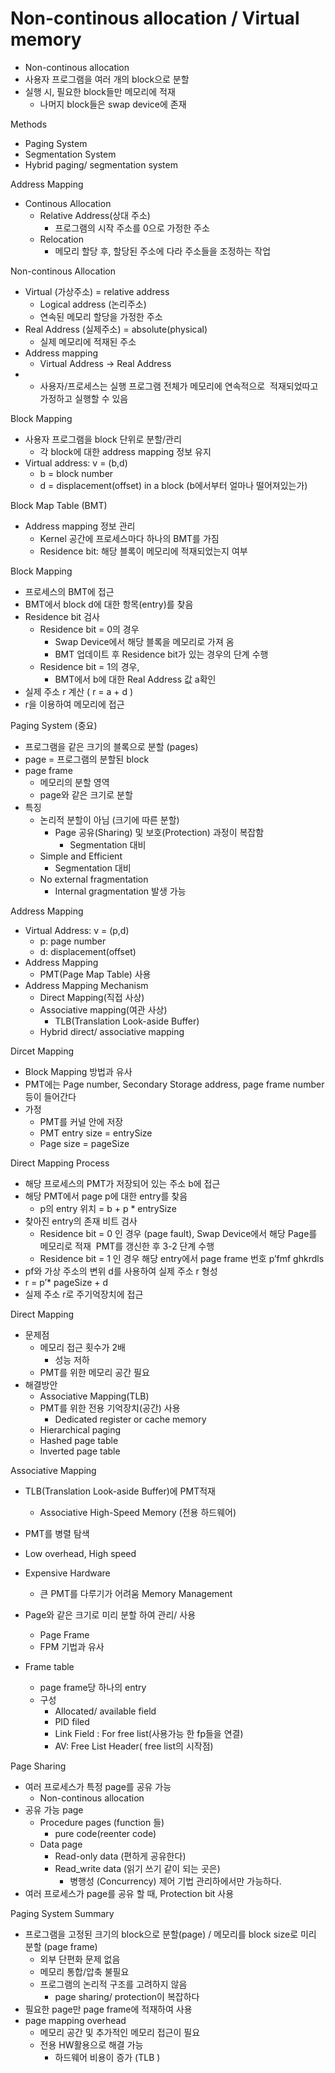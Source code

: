 # Non-continous allocation / Virtual memory 
- Non-continous allocation
- 사용자 프로그램을 여러 개의 block으로 분할
- 실행 시, 필요한 block들만 메모리에 적재
    - 나머지 block들은 swap device에 존재

Methods
- Paging System
- Segmentation System
- Hybrid paging/ segmentation system 

Address Mapping
- Continous Allocation
    - Relative Address(상대 주소)
        - 프로그램의 시작 주소를 0으로 가정한 주소 
    - Relocation 
        - 메모리 할당 후, 할당된 주소에 다라 주소들을 조정하는 작업 

Non-continous Allocation 
- Virtual (가상주소) = relative address
    - Logical address (논리주소)
    - 연속된 메모리 할당을 가정한 주소
- Real Address (실제주소) = absolute(physical)
    - 실제 메모리에 적재된 주소
- Address mapping 
    - Virtual Address -> Real Address 
- * 사용자/프로세스는 실행 프로그램 전체가 메모리에 연속적으로  적재되었따고 가정하고 실행할 수 있음 

Block Mapping 
- 사용자 프로그램을 block 단위로 분할/관리
    - 각 block에 대한 address mapping 정보 유지
- Virtual address: v = (b,d)
    - b = block number
    - d = displacement(offset) in a block (b에서부터 얼마나 떨어져있는가) 

Block Map Table (BMT) 
- Address mapping 정보 관리 
    - Kernel 공간에 프로세스마다 하나의 BMT를 가짐 
    - Residence bit: 해당 블록이 메모리에 적재되었는지 여부 

Block Mapping 
- 프로세스의 BMT에 접근 
- BMT에서 block d에 대한 항목(entry)를 찾음 
- Residence bit 검사 
    - Residence bit = 0의 경우 
        - Swap Device에서 해당 블록을 메모리로 가져 옴 
        - BMT 업데이트 후 Residence bit가 있는 경우의 단계 수행
    - Residence bit = 1의 경우,
        - BMT에서 b에 대한 Real Address 값 a확인 
- 실제 주소 r 계산 ( r = a + d )
- r을 이용하여 메모리에 접근 

Paging System (중요) 
- 프로그램을 같은 크기의 블록으로 분할 (pages) 
- page = 프로그램의 분할된 block 
- page frame 
    - 메모리의 분할 영역
    - page와 같은 크기로 분할 
- 특징 
    - 논리적 분할이 아님 (크기에 따른 분할)
        - Page 공유(Sharing) 및 보호(Protection) 과정이 복잡함
            - Segmentation 대비
    - Simple and Efficient
        - Segmentation 대비 
    - No external fragmentation
        - Internal gragmentation 발생 가능 

Address Mapping 
- Virtual Address: v = (p,d)
    - p: page number 
    - d: displacement(offset)
- Address Mapping 
    - PMT(Page Map Table) 사용
- Address Mapping Mechanism 
    - Direct Mapping(직접 사상)
    - Associative mapping(여관 사상) 
        - TLB(Translation Look-aside Buffer)
    - Hybrid direct/ associative mapping 

Dircet Mapping
- Block Mapping 방법과 유사 
- PMT에는 Page number, Secondary Storage address, page frame number등이 들어간다
- 가정
    - PMT를 커널 안에 저장 
    - PMT entry size = entrySize 
    - Page size = pageSize

Direct Mapping Process 
- 해당 프로세스의 PMT가 저장되어 있는 주소 b에 접근
- 해당 PMT에서 page p에 대한 entry를 찾음
    - p의 entry 위치 = b + p * entrySize 
- 찾아진 entry의 존재 비트 검사 
    - Residence bit = 0 인 경우 (page fault), Swap Device에서 해당 Page를 메모리로 적재  PMT를 갱신한 후 3-2 단계 수행 
    - Residence bit = 1 인 경우 해당 entry에서 page frame 번호 p’fmf ghkrdls 
- pf와 가상 주소의 변위 d를 사용하여 실제 주소 r 형성
- r = p’* pageSize + d 
- 실제 주소 r로 주기억장치에 접근 

Direct Mapping 
- 문제점 
    - 메모리 접근 횟수가 2배
        - 성능 저하
    - PMT를 위한 메모리 공간 필요 
- 해결방안
    - Associative Mapping(TLB)
    - PMT를 위한 전용 기억장치(공간) 사용
        - Dedicated register or cache memory 
    - Hierarchical paging
    - Hashed page table
    - Inverted page table 

Associative Mapping 
- TLB(Translation Look-aside Buffer)에 PMT적재 
    - Associative High-Speed Memory (전용 하드웨어)
- PMT를 병렬 탐색 
- Low overhead, High speed 
- Expensive Hardware 
    - 큰 PMT를 다루기가 어려움 
Memory Management 
- Page와 같은 크기로 미리 분할 하여 관리/ 사용
    - Page Frame 
    - FPM 기법과 유사 

- Frame table 
    - page frame당 하나의 entry 
    - 구성
        - Allocated/ available field 
        - PID filed 
        - Link Field : For free list(사용가능 한 fp들을 연결)
        - AV: Free List Header( free list의 시작점) 

Page Sharing 
- 여러 프로세스가 특정 page를 공유 가능 
    - Non-continous allocation 
- 공유 가능 page 
    - Procedure pages (function 들) 
        - pure code(reenter code) 
    - Data page 
        - Read-only data (편하게 공유한다)
        - Read_write data (읽기 쓰기 같이 되는 곳은)
            - 병행성 (Concurrency) 제어 기법 관리하에서만 가능하다. 
- 여러 프로세스가 page를 공유 할 때, Protection bit 사용 

Paging System Summary 
- 프로그램을 고정된 크기의 block으로 분할(page) / 메모리를 block size로 미리 분할 (page frame)
    - 외부 단편화 문제 없음
    - 메모리 통합/압축 불필요
    - 프로그램의 논리적 구조를 고려하지 않음
        - page sharing/ protection이 복잡하다
- 필요한 page만 page frame에 적재하여 사용 
- page mapping overhead 
    - 메모리 공간 및 추가적인 메모리 접근이 필요
    - 전용 HW활용으로 해결 가능 
        - 하드웨어 비용이 증가 (TLB <translation look-aside buffer>) 


